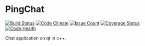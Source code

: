 # PingChat
[![Build Status](https://travis-ci.org/HoudayerPierre/PingChat.svg)](https://travis-ci.org/HoudayerPierre/PingChat)
[![Code Climate](https://codeclimate.com/github/HoudayerPierre/PingChat/badges/gpa.svg)](https://codeclimate.com/github/HoudayerPierre/PingChat)
[![Issue Count](https://codeclimate.com/github/HoudayerPierre/PingChat/badges/issue_count.svg)](https://codeclimate.com/github/HoudayerPierre/PingChat)
[![Coverage Status](https://coveralls.io/repos/HoudayerPierre/PingChat/badge.svg?branch=master&service=github)](https://coveralls.io/github/HoudayerPierre/PingChat?branch=master)
[![Code Health](https://landscape.io/github/HoudayerPierre/PingChat/master/landscape.svg?style=flat)](https://landscape.io/github/HoudayerPierre/PingChat/master)

Chat application on qt in c++.
